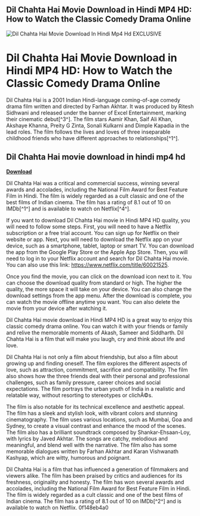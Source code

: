 ## Dil Chahta Hai Movie Download in Hindi MP4 HD: How to Watch the Classic Comedy Drama Online

 
![Dil Chahta Hai Movie Download In Hindi Mp4 Hd EXCLUSIVE](https://i1.sndcdn.com/avatars-LrUjY7wUdYL8reD3-jlsvtA-t240x240.jpg)

 
# Dil Chahta Hai Movie Download in Hindi MP4 HD: How to Watch the Classic Comedy Drama Online
  
Dil Chahta Hai is a 2001 Indian Hindi-language coming-of-age comedy drama film written and directed by Farhan Akhtar. It was produced by Ritesh Sidhwani and released under the banner of Excel Entertainment, marking their cinematic debut[^3^]. The film stars Aamir Khan, Saif Ali Khan, Akshaye Khanna, Preity G Zinta, Sonali Kulkarni and Dimple Kapadia in the lead roles. The film follows the lives and loves of three inseparable childhood friends who have different approaches to relationships[^1^].
 
## Dil Chahta Hai movie download in hindi mp4 hd


[**Download**](https://www.google.com/url?q=https%3A%2F%2Fshoxet.com%2F2tKFhG&sa=D&sntz=1&usg=AOvVaw2XxI5WBvoaC_mkzt9wq9gW)

  
Dil Chahta Hai was a critical and commercial success, winning several awards and accolades, including the National Film Award for Best Feature Film in Hindi. The film is widely regarded as a cult classic and one of the best films of Indian cinema. The film has a rating of 8.1 out of 10 on IMDb[^1^] and is available to watch on Netflix[^4^].
  
If you want to download Dil Chahta Hai movie in Hindi MP4 HD quality, you will need to follow some steps. First, you will need to have a Netflix subscription or a free trial account. You can sign up for Netflix on their website or app. Next, you will need to download the Netflix app on your device, such as a smartphone, tablet, laptop or smart TV. You can download the app from the Google Play Store or the Apple App Store. Then, you will need to log in to your Netflix account and search for Dil Chahta Hai movie. You can also use this link: https://www.netflix.com/title/60021525.
  
Once you find the movie, you can click on the download icon next to it. You can choose the download quality from standard or high. The higher the quality, the more space it will take on your device. You can also change the download settings from the app menu. After the download is complete, you can watch the movie offline anytime you want. You can also delete the movie from your device after watching it.
  
Dil Chahta Hai movie download in Hindi MP4 HD is a great way to enjoy this classic comedy drama online. You can watch it with your friends or family and relive the memorable moments of Akash, Sameer and Siddharth. Dil Chahta Hai is a film that will make you laugh, cry and think about life and love.
  
Dil Chahta Hai is not only a film about friendship, but also a film about growing up and finding oneself. The film explores the different aspects of love, such as attraction, commitment, sacrifice and compatibility. The film also shows how the three friends deal with their personal and professional challenges, such as family pressure, career choices and social expectations. The film portrays the urban youth of India in a realistic and relatable way, without resorting to stereotypes or clichÃ©s.
  
The film is also notable for its technical excellence and aesthetic appeal. The film has a sleek and stylish look, with vibrant colors and stunning cinematography. The film uses various locations, such as Mumbai, Goa and Sydney, to create a visual contrast and enhance the mood of the scenes. The film also has a brilliant soundtrack composed by Shankar-Ehsaan-Loy, with lyrics by Javed Akhtar. The songs are catchy, melodious and meaningful, and blend well with the narrative. The film also has some memorable dialogues written by Farhan Akhtar and Karan Vishwanath Kashyap, which are witty, humorous and poignant.
  
Dil Chahta Hai is a film that has influenced a generation of filmmakers and viewers alike. The film has been praised by critics and audiences for its freshness, originality and honesty. The film has won several awards and accolades, including the National Film Award for Best Feature Film in Hindi. The film is widely regarded as a cult classic and one of the best films of Indian cinema. The film has a rating of 8.1 out of 10 on IMDb[^2^] and is available to watch on Netflix.
 0f148eb4a0

